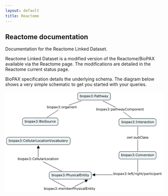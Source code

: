 ```yaml
---
layout: default
title: Reactome
---
```

## Reactome documentation

Documentation for the Reactome Linked Dataset.

Reactome Linked Dataset is a modified version of the Reactome/BioPAX available via the Reactome page. The modifications are detailed in the Reactome current status page.

BioPAX specification details the underlying schema. The diagram below shows a very simple schematic to get you started with your queries.

![reactome_overview](https://github.com/EBISPOT/RDF-platform/blob/gh-pages/static/reactome/reactome_simplified.png?raw=true)
